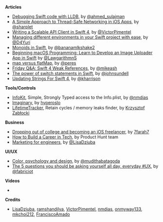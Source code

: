 **Articles**

* [Debugging Swift code with LLDB](https://medium.com/flawless-app-stories/debugging-swift-code-with-lldb-b30c5cf2fd49), by [@ahmed_sulajman](https://twitter.com/ahmed_sulajman)
* [A Simple Approach to Thread-Safe Networking in iOS Apps](https://robots.thoughtbot.com/a-simple-approach-to-thread-safe-networking-in-ios-apps), by [@sharplet](https://twitter.com/sharplet)
* [Writing a Scalable API Client in Swift 4](https://medium.com/makingtuenti/writing-a-scalable-api-client-in-swift-4-b3c6f7f3f3fb), by [@VictorPimentel](https://twitter.com/VictorPimentel)
* [Managing different environments in your Swift project with ease](https://medium.com/flawless-app-stories/manage-different-environments-in-your-swift-project-with-ease-659f7f3fb1a6), by [@D4Yuri](https://twitter.com/D4Yuri)
* [Monoids in Swift](https://deadbeef.me/2017/09/monoids), by [@bananamlkshake2](https://twitter.com/Bananamlkshake2)
* [Beginning macOS Programming: Learn to Develop an Image Uploader App in Swift](https://www.appcoda.com/macos-image-uploader-app/) by [@LawgarithmnS](https://twitter.com/LawgarithmnS)
* [map versus flatMap](http://codeplease.io/2017/09/24/map-versus-flatmap/), by [@peres](https://twitter.com/peres)
* [Friday Q&A: Swift 4 Weak References](https://www.mikeash.com/pyblog/friday-qa-2017-09-22-swift-4-weak-references.html), by [@mikeash](https://twitter.com/mikeash)
* [The power of switch statements in Swift](https://www.swiftbysundell.com/posts/the-power-of-switch-statements-in-swift), by [@johnsundell](https://twitter.com/johnsundell)
* [Updating Strings For Swift 4](https://useyourloaf.com/blog/updating-strings-for-swift-4/), by [@kharrison](https://twitter.com/kharrison)

**Tools/Controls**
 * [InfoKit](https://github.com/nmdias/InfoKit), Simple, Strongly Typed access to the Info.plist, by [@nmdias](https://twitter.com/nmdias_pt)
 * [Imaginary](https://github.com/hyperoslo/Imaginary), by [hyperoslo](https://github.com/hyperoslo)
 * [LifetimeTracker](https://github.com/krzysztofzablocki/LifetimeTracker), Retain cycles / memory leaks finder, by [Krzysztof Zabłocki](https://github.com/krzysztofzablocki)

**Business**

* [Dropping out of college and becoming an iOS freelancer](https://blog.lucasfarah.me/dropping-out-of-college-and-becoming-an-ios-freelancer-21ed9e3dcf7), by [7farah7](https://twitter.com/7farah7)
* [How to Build a Career in Tech](https://books.producthunt.com/careers), by Product Hunt team
* [Marketing for engineers](https://github.com/LisaDziuba/Marketing-for-Engineers), by [@LisaDziuba](https://twitter.com/LisaDziuba)

**UI/UX**

* [Color, psychology and design](https://uxplanet.org/how-color-can-effect-emotion-ccab0431b1d), by [@mudithabatagoda](https://twitter.com/mudithabatagoda)
* [The 5 questions you should be asking yourself all day, everyday #UX](https://uxdesign.cc/the-5-questions-you-should-be-asking-yourself-all-day-everyday-ux-cf93e2d0fd7e), by [@fabriciot](https://twitter.com/fabriciot)

**Videos**

* 

**Credits**
* [LisaDziuba](https://github.com/LisaDziuba), [ramshandilya](https://github.com/ramshandilya), [VictorPimentel](https://github.com/victorpimentel), [nmdias](https://github.com/nmdias), [onmyway133](https://github.com/onmyway133), [mkchoi212](https://github.com/mkchoi212), [FranciscoAmado](https://github.com/FranciscoAmado)
